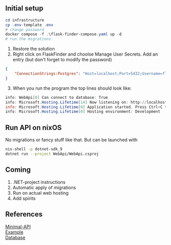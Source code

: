 ## Initial setup

```powershell
cd infrastructure
cp .env-template .env
# change password
docker compose -f .\flask-finder-compose.yaml up -d
# run the migrations
```

1. Restore the solution
2. Right click on FlaskFinder and choolse Manage User Secrets.
Add an entry (but don't forget to modify the password)

```json
{
    "ConnectionStrings:Postgres": "Host=localhost;Port=5432;Username=flaskfinder;Password=secret;Database=flaskfinder"
}
```

3. When you run the program the top lines should look like:

```powershell
info: WebApi[0] Can connect to database: True
info: Microsoft.Hosting.Lifetime[14] Now listening on: http://localhost:5046
info: Microsoft.Hosting.Lifetime[0] Application started. Press Ctrl+C to shut down.
info: Microsoft.Hosting.Lifetime[0] Hosting environment: Development
```

## Run API on nixOS
No migrations or fancy stuff like that. But can be launched with

```sh
nix-shell -p dotnet-sdk_9
dotnet run --project WebApi/WebApi.csproj
```

## Coming

1. .NET-project instructions
2. Automatic apply of migrations
3. Run on actual web hosting
4. Add spirits

## References

[Minimal-API](https://learn.microsoft.com/en-us/aspnet/core/fundamentals/minimal-apis?view=aspnetcore-9.0)  
[Example](https://learn.microsoft.com/en-us/aspnet/core/tutorials/min-web-api?view=aspnetcore-9.0&tabs=visual-studio)  
[Database](https://medium.com/@vosarat1995/integrating-postgresql-with-net-9-using-ef-core-a-step-by-step-guide-a773768777f2)  